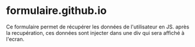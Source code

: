 # formulaire.github.io
Ce formulaire permet de récupérer les données de l'utilisateur en JS.
après la recupération, ces données sont injecter dans une div qui sera affiché à l'ecran.
